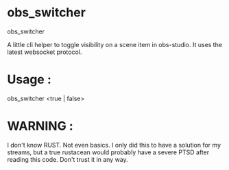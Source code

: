 # obs_switcher
obs_switcher

A little cli helper to toggle visibility on a scene item in obs-studio.
It uses the latest websocket protocol.

# Usage : 

obs_switcher <scene> <source> <true | false>

# WARNING :
I don't know RUST. Not even basics. I only did this to have a solution for my streams,
but a true rustacean would probably have a severe PTSD after reading this code. Don't
trust it in any way. 
